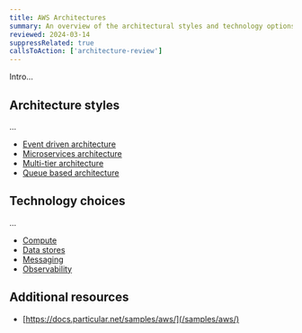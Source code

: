 ```yaml
---
title: AWS Architectures
summary: An overview of the architectural styles and technology options offered by AWS
reviewed: 2024-03-14
suppressRelated: true
callsToAction: ['architecture-review']
---
```


Intro...

## Architecture styles

...

* [Event driven architecture](/architecture/aws/event-driven-architecture.md)
* [Microservices architecture](/architecture/aws/microservices.md)
* [Multi-tier architecture](/architecture/aws/multi-tier-architecture.md)
* [Queue based architecture](/architecture/aws/queue-based-architecture.md)

## Technology choices

...

* [Compute](/architecture/aws/compute.md)
* [Data stores](/architecture/aws/data-stores.md)
* [Messaging](/architecture/aws/messaging.md)
* [Observability](/architecture/aws/observability.md)

## Additional resources

* [https://docs.particular.net/samples/aws/](/samples/aws/)